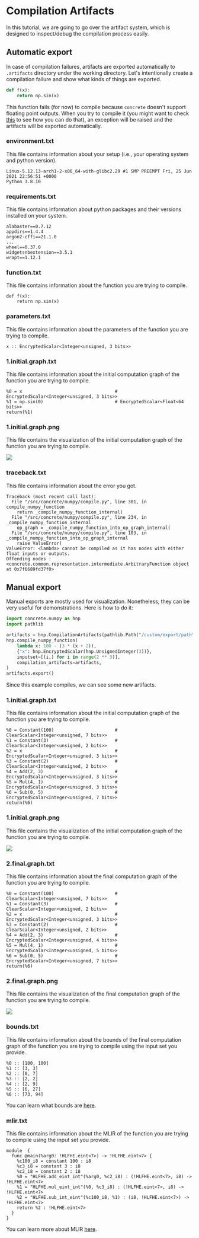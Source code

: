 # Compilation Artifacts

In this tutorial, we are going to go over the artifact system, which is designed to inspect/debug the compilation process easily. 

## Automatic export

In case of compilation failures, artifacts are exported automatically to `.artifacts` directory under the working directory. Let's intentionally create a compilation failure and show what kinds of things are exported.

```python
def f(x):
    return np.sin(x)
```

This function fails (for now) to compile because `concrete` doesn't support floating point outputs. When you try to compile it (you might want to check [this](../howto/COMPILING_AND_EXECUTING.md) to see how you can do that), an exception will be raised and the artifacts will be exported automatically.

### environment.txt

This file contains information about your setup (i.e., your operating system and python version).

```
Linux-5.12.13-arch1-2-x86_64-with-glibc2.29 #1 SMP PREEMPT Fri, 25 Jun 2021 22:56:51 +0000
Python 3.8.10
```

### requirements.txt

This file contains information about python packages and their versions installed on your system.

```
alabaster==0.7.12
appdirs==1.4.4
argon2-cffi==21.1.0
...
wheel==0.37.0
widgetsnbextension==3.5.1
wrapt==1.12.1
```

### function.txt

This file contains information about the function you are trying to compile.

```
def f(x):
    return np.sin(x)
```

### parameters.txt

This file contains information about the parameters of the function you are trying to compile.

```
x :: EncryptedScalar<Integer<unsigned, 3 bits>>
```

### 1.initial.graph.txt

This file contains information about the initial computation graph of the function you are trying to compile.

```
%0 = x                                   # EncryptedScalar<Integer<unsigned, 3 bits>>
%1 = np.sin(0)                           # EncryptedScalar<Float<64 bits>>
return(%1)
```

### 1.initial.graph.png

This file contains the visualization of the initial computation graph of the function you are trying to compile.

![](../../_static/tutorials/artifacts/auto/1.initial.graph.png)

### traceback.txt

This file contains information about the error you got.

```
Traceback (most recent call last):
  File "/src/concrete/numpy/compile.py", line 301, in compile_numpy_function
    return _compile_numpy_function_internal(
  File "/src/concrete/numpy/compile.py", line 234, in _compile_numpy_function_internal
    op_graph = _compile_numpy_function_into_op_graph_internal(
  File "/src/concrete/numpy/compile.py", line 103, in _compile_numpy_function_into_op_graph_internal
    raise ValueError(
ValueError: <lambda> cannot be compiled as it has nodes with either float inputs or outputs.
Offending nodes : <concrete.common.representation.intermediate.ArbitraryFunction object at 0x7f6689fd37f0>
```

## Manual export

Manual exports are mostly used for visualization. Nonetheless, they can be very useful for demonstrations. Here is how to do it:

```python
import concrete.numpy as hnp
import pathlib

artifacts = hnp.CompilationArtifacts(pathlib.Path("/custom/export/path"))
hnp.compile_numpy_function(
    lambda x: 100 - (3 * (x + 2)),
    {"x": hnp.EncryptedScalar(hnp.UnsignedInteger(3))},
    inputset=[(i,) for i in range(2 ** 3)],
    compilation_artifacts=artifacts,
)
artifacts.export()
```

Since this example compiles, we can see some new artifacts. 

### 1.initial.graph.txt

This file contains information about the initial computation graph of the function you are trying to compile.

```
%0 = Constant(100)                       # ClearScalar<Integer<unsigned, 7 bits>>
%1 = Constant(3)                         # ClearScalar<Integer<unsigned, 2 bits>>
%2 = x                                   # EncryptedScalar<Integer<unsigned, 3 bits>>
%3 = Constant(2)                         # ClearScalar<Integer<unsigned, 2 bits>>
%4 = Add(2, 3)                           # EncryptedScalar<Integer<unsigned, 3 bits>>
%5 = Mul(4, 1)                           # EncryptedScalar<Integer<unsigned, 3 bits>>
%6 = Sub(0, 5)                           # EncryptedScalar<Integer<unsigned, 7 bits>>
return(%6)
```

### 1.initial.graph.png

This file contains the visualization of the initial computation graph of the function you are trying to compile.

![](../../_static/tutorials/artifacts/manual/1.initial.graph.png)

### 2.final.graph.txt

This file contains information about the final computation graph of the function you are trying to compile.

```
%0 = Constant(100)                       # ClearScalar<Integer<unsigned, 7 bits>>
%1 = Constant(3)                         # ClearScalar<Integer<unsigned, 2 bits>>
%2 = x                                   # EncryptedScalar<Integer<unsigned, 3 bits>>
%3 = Constant(2)                         # ClearScalar<Integer<unsigned, 2 bits>>
%4 = Add(2, 3)                           # EncryptedScalar<Integer<unsigned, 4 bits>>
%5 = Mul(4, 1)                           # EncryptedScalar<Integer<unsigned, 5 bits>>
%6 = Sub(0, 5)                           # EncryptedScalar<Integer<unsigned, 7 bits>>
return(%6)
```

### 2.final.graph.png

This file contains the visualization of the final computation graph of the function you are trying to compile.

![](../../_static/tutorials/artifacts/manual/2.final.graph.png)

### bounds.txt

This file contains information about the bounds of the final computation graph of the function you are trying to compile using the input set you provide.

```
%0 :: [100, 100]
%1 :: [3, 3]
%2 :: [0, 7]
%3 :: [2, 2]
%4 :: [2, 9]
%5 :: [6, 27]
%6 :: [73, 94]
```

You can learn what bounds are [here](../../dev/explanation/TERMINOLOGY_AND_STRUCTURE.md).

### mlir.txt

This file contains information about the MLIR of the function you are trying to compile using the input set you provide.

```
module  {
  func @main(%arg0: !HLFHE.eint<7>) -> !HLFHE.eint<7> {
    %c100_i8 = constant 100 : i8
    %c3_i8 = constant 3 : i8
    %c2_i8 = constant 2 : i8
    %0 = "HLFHE.add_eint_int"(%arg0, %c2_i8) : (!HLFHE.eint<7>, i8) -> !HLFHE.eint<7>
    %1 = "HLFHE.mul_eint_int"(%0, %c3_i8) : (!HLFHE.eint<7>, i8) -> !HLFHE.eint<7>
    %2 = "HLFHE.sub_int_eint"(%c100_i8, %1) : (i8, !HLFHE.eint<7>) -> !HLFHE.eint<7>
    return %2 : !HLFHE.eint<7>
  }
}
```

You can learn more about MLIR [here](../../dev/explanation/MLIR.md).
